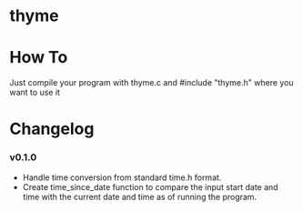 # thyme
# How To
Just compile your program with thyme.c and #include "thyme.h" where you want to use it
# Changelog
### v0.1.0
- Handle time conversion from standard time.h format.
- Create time_since_date function to compare the input start date and time with the current date and time as of running the program.

